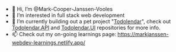 - 👋 Hi, I’m @Mark-Cooper-Janssen-Vooles
- 👀 I’m interested in full stack web development
- 🌱 I’m currently building out a pet project "[Todolendar](http://todolender-ui-s3-output.s3-website-ap-southeast-2.amazonaws.com/)", check out [Todolendar.API](https://github.com/Mark-Cooper-Janssen-Vooles/Todolendar.API) and [Todolendar.UI](https://github.com/Mark-Cooper-Janssen-Vooles/Todolendar.UI) repositories for more info.
- 📫 Check out my on-going learnings page: https://markjanssen-webdev-learnings.netlify.app/

<!---
Mark-Cooper-Janssen-Vooles/Mark-Cooper-Janssen-Vooles is a ✨ special ✨ repository because its `README.md` (this file) appears on your GitHub profile.
You can click the Preview link to take a look at your changes.
--->
